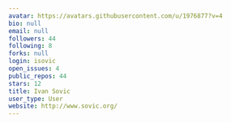 ```yaml
---
avatar: https://avatars.githubusercontent.com/u/1976877?v=4
bio: null
email: null
followers: 44
following: 8
forks: null
login: isovic
open_issues: 4
public_repos: 44
stars: 12
title: Ivan Sovic
user_type: User
website: http://www.sovic.org/
---
```


